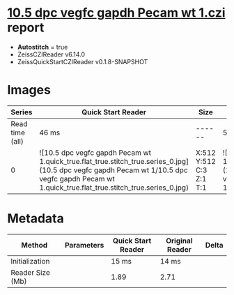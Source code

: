 # [10.5 dpc vegfc gapdh Pecam wt 1.czi](https://zenodo.org/record/7430767/files/10.5%20dpc%20vegfc%20gapdh%20Pecam%20wt%201.czi) report
 - **Autostitch** = true
 - ZeissCZIReader v6.14.0
 - ZeissQuickStartCZIReader v0.1.8-SNAPSHOT

# Images 

| Series            | Quick Start Reader | Size | Original Reader | Size | #Diffs |
|-------------------|--------------------|------|-----------------|------|--------|
| Read time (all)   |46 ms|------|51 ms|------|--------|
|0|![10.5 dpc vegfc gapdh Pecam wt 1.quick_true.flat_true.stitch_true.series_0.jpg](10.5 dpc vegfc gapdh Pecam wt 1/10.5 dpc vegfc gapdh Pecam wt 1.quick_true.flat_true.stitch_true.series_0.jpg)|X:512<br>Y:512<br>C:3<br>Z:1<br>T:1|![10.5 dpc vegfc gapdh Pecam wt 1.quick_false.flat_true.stitch_true.series_0.jpg](10.5 dpc vegfc gapdh Pecam wt 1/10.5 dpc vegfc gapdh Pecam wt 1.quick_false.flat_true.stitch_true.series_0.jpg)|X:512<br>Y:512<br>C:3<br>Z:1<br>T:1|0|

# Metadata

|  Method            | Parameters       | Quick Start Reader | Original Reader | Delta  |
| -------------------|------------------|--------------------|-----------------|------- |
| Initialization     |                  |15 ms|14 ms|        |
| Reader Size (Mb)     |                  |1.89|2.71|        |

